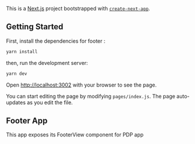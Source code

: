 This is a [Next.js](https://nextjs.org/) project bootstrapped with [`create-next-app`](https://github.com/zeit/next.js/tree/canary/packages/create-next-app).

## Getting Started

First, install the dependencies for footer :

```bash
yarn install
```

then, run the development server:

```bash
yarn dev
```

Open [http://localhost:3002](http://localhost:3002) with your browser to see the page.

You can start editing the page by modifying `pages/index.js`. The page auto-updates as you edit the file.

## Footer App

This app exposes its FooterView component for PDP app
